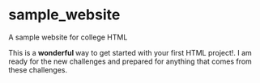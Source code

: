 # sample_website
A sample website for college HTML
<P>This is a <strong> wonderful </strong> way to get started with your first HTML project!. I am ready for the new challenges and prepared for anything that comes from these challenges.<p>
<br>
<br>
